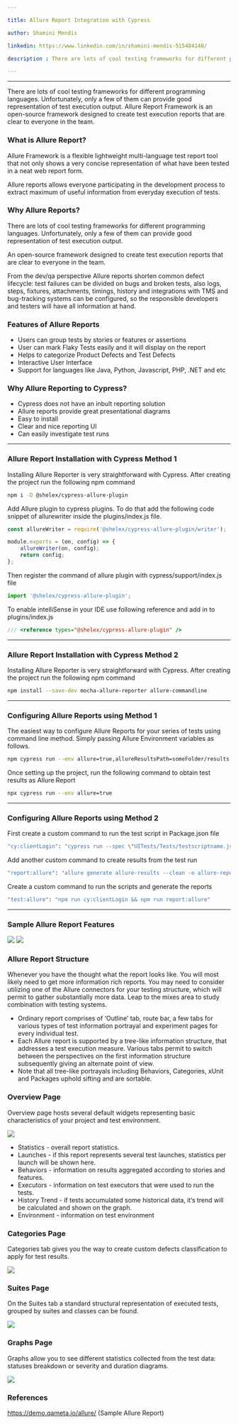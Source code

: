 ```yaml
---

title: Allure Report Integration with Cypress

author: Shamini Mendis

linkedin: https://www.linkedin.com/in/shamini-mendis-515484148/

description : There are lots of cool testing frameworks for different programming languages. Unfortunately, only a few of them can provide good representation of test execution output. An open-source framework designed to create test execution reports that are clear to everyone in the team.

---
```

___

There are lots of cool testing frameworks for different programming languages. Unfortunately, only a few of them can provide good representation of test execution output. Allure Report Framework is an open-source framework designed to create test execution reports that are clear to everyone in the team.

### **What is Allure Report?**

Allure Framework is a flexible lightweight multi-language test report tool that not only shows a very concise representation of what have been tested in a neat web report form.

Allure reports allows everyone participating in the development process to extract maximum of useful information from everyday execution of tests.

### **Why Allure Reports?**

There are lots of cool testing frameworks for different programming languages. Unfortunately, only a few of them can provide good representation of test execution output.

An open-source framework designed to create test execution reports that are clear to everyone in the team.

From the dev/qa perspective Allure reports shorten common defect lifecycle: test failures can be divided on bugs and broken tests, also logs, steps, fixtures, attachments, timings, history and integrations with TMS and bug-tracking systems can be configured, so the responsible developers and testers will have all information at hand.

### **Features of Allure Reports**

-	Users can group tests by stories or features or assertions
-	User can mark Flaky Tests easily and it will display on the report
-	Helps to categorize Product Defects and Test Defects
-	Interactive User Interface
-	Support for languages like Java, Python, Javascript, PHP, .NET and etc

### **Why Allure Reporting to Cypress?**

-	Cypress does not have an inbult reporting solution
-	Allure reports provide great presentational diagrams
-	Easy to install
-	Clear and nice reporting UI
-	Can easily investigate test runs

---

### **Allure Report Installation with Cypress Method 1**

Installing Allure Reporter is very straightforward with Cypress. After creating the project run the following npm command

```bash
npm i -D @shelex/cypress-allure-plugin
```

Add Allure plugin to cypress plugins. To do that add the following code snippet of allurewriter inside the plugins/index.js file.

```js
const allureWriter = require('@shelex/cypress-allure-plugin/writer');

module.exports = (on, config) => {
    allureWriter(on, config);
    return config;
};
```

Then register the command of allure plugin with cypress/support/index.js file

```js
import '@shelex/cypress-allure-plugin';
```

To enable intelliSense in your IDE use following reference and add in to plugins/index.js

```js
/// <reference types="@shelex/cypress-allure-plugin" />
```

---

### **Allure Report Installation with Cypress Method 2**

Installing Allure Reporter is very straightforward with Cypress. After creating the project run the following npm command

```bash
npm install --save-dev mocha-allure-reporter allure-commandline
```

---

### **Configuring Allure Reports using Method 1**

The easiest way to configure Allure Reports for your series of tests using command line method. Simply passing Allure Environment variables as follows.

```bash
npm cypress run --env allure=true,allureResultsPath=someFolder/results
```

Once setting up the project, run the following command to obtain test results as Allure Report

```bash
npx cypress run --env allure=true
```

---

### **Configuring Allure Reports using Method 2**

First create a custom command to run the test script in Package.json file

```bash
"cy:clientLogin": "cypress run --spec \"UITests/Tests/testscriptname.js\" --reporter mocha-allure-reporter",
```

Add another custom command to create results from the test run

```bash
"report:allure": "allure generate allure-results --clean -o allure-report && allure open  allure-report",
```

Create a custom command to run the scripts and generate the reports 

```bash
"test:allure": "npm run cy:clientLogin && npm run report:allure"
```

---

### **Sample Allure Report Features**

<img src="/img/sm_1_2021_02_25.png"/>

<img src="/img/sm_2_2021_02_25.png"/>


### **Allure Report Structure**

Whenever you have the thought what the report looks like. You will most likely need to get more information rich reports. You may need to consider utilizing one of the Allure connectors for your testing structure, which will permit to gather substantially more data. Leap to the mixes area to study combination with testing systems.

- Ordinary report comprises of ‘Outline’ tab, route bar, a few tabs for various types of test information portrayal and experiment pages for every individual test.
- Each Allure report is supported by a tree-like information structure, that addresses a test execution measure. Various tabs permit to switch between the perspectives on the first information structure subsequently giving an alternate point of view.
- Note that all tree-like portrayals including Behaviors, Categories, xUnit and Packages uphold sifting and are sortable.

### **Overview Page**

Overview page hosts several default widgets representing basic characteristics of your project and test environment.

<img src="/img/sm_3_2021_02_25.png"/>

- Statistics - overall report statistics.
- Launches - if this report represents several test launches, statistics per launch will be shown here.
- Behaviors - information on results aggregated according to stories and features.
- Executors - information on test executors that were used to run the tests.
- History Trend - if tests accumulated some historical data, it’s trend will be calculated and shown on the graph.
- Environment - information on test environment

### **Categories Page**

Categories tab gives you the way to create custom defects classification to apply for test results.

<img src="/img/sm_4_2021_02_25.png"/>

### **Suites Page**

On the Suites tab a standard structural representation of executed tests, grouped by suites and classes can be found.

<img src="/img/sm_5_2021_02_25.png"/>

### **Graphs Page**

Graphs allow you to see different statistics collected from the test data: statuses breakdown or severity and duration diagrams.

<img src="/img/sm_6_2021_02_25.png"/>

### **References**

https://demo.qameta.io/allure/ (Sample Allure Report)
